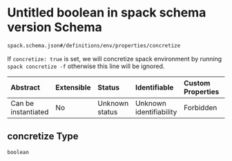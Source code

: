 # Untitled boolean in spack schema version Schema

```txt
spack.schema.json#/definitions/env/properties/concretize
```

If `concretize: true` is set, we will concretize spack environment by running `spack concretize -f` otherwise this line will be ignored.

| Abstract            | Extensible | Status         | Identifiable            | Custom Properties | Additional Properties | Access Restrictions | Defined In                                                            |
| :------------------ | :--------- | :------------- | :---------------------- | :---------------- | :-------------------- | :------------------ | :-------------------------------------------------------------------- |
| Can be instantiated | No         | Unknown status | Unknown identifiability | Forbidden         | Allowed               | none                | [spack.schema.json*](../out/spack.schema.json "open original schema") |

## concretize Type

`boolean`
